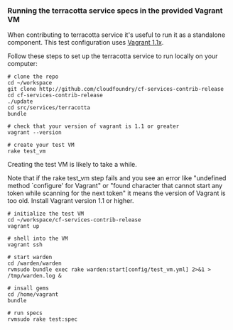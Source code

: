 ### Running the terracotta service specs in the provided Vagrant VM

When contributing to terracotta service it's useful to run it as a standalone
component. This test configuration uses [Vagrant 1.1x][vagrant].

[vagrant]: http://docs.vagrantup.com/v2/installation/index.html

Follow these steps to set up the terracotta service to run locally on your computer:

```shell
# clone the repo
cd ~/workspace
git clone http://github.com/cloudfoundry/cf-services-contrib-release
cd cf-services-contrib-release
./update
cd src/services/terracotta
bundle

# check that your version of vagrant is 1.1 or greater
vagrant --version

# create your test VM
rake test_vm
```

Creating the test VM is likely to take a while.

Note that if the rake test_vm step fails and you see an error like
"undefined method `configure' for Vagrant" or
"found character that cannot start any token while scanning for the next token"
it means the version of Vagrant is too old.
Install Vagrant version 1.1 or higher.

```shell
# initialize the test VM
cd ~/workspace/cf-services-contrib-release
vagrant up

# shell into the VM
vagrant ssh

# start warden
cd /warden/warden
rvmsudo bundle exec rake warden:start[config/test_vm.yml] 2>&1 > /tmp/warden.log &

# insall gems
cd /home/vagrant
bundle

# run specs
rvmsudo rake test:spec
```
